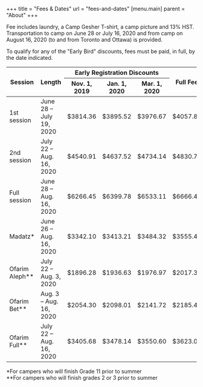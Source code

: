 +++
title = "Fees & Dates"
url = "fees-and-dates"
[menu.main]
parent = "About"
+++

Fee includes laundry, a Camp Gesher T-shirt, a camp picture and 13% HST. Transportation to camp on June 28 or July 16, 2020 and from camp on August 16, 2020 (to and from Toronto and Ottawa) is provided.

To qualify for any of the "Early Bird" discounts, fees must be paid, in full, by the date indicated.

<table class="table vertical-responsive-table table-striped table-bordered">
  <thead>
    <tr>
      <th rowspan="2">Session</th>
      <th rowspan="2">Length</th>
      <th colspan="3" class="text-center">Early Registration Discounts</th>
      <th colspan="1" rowspan="2">Full Fee</th>
    </tr>
    <tr>
      <th>Nov. 1, 2019</th>
      <th>Jan. 1, 2020</th>
      <th>Mar. 1, 2020</th>
    </tr>
  </thead>
  <tbody>
    <tr>
      <td data-type="Session">1st session</td>
      <td data-type="Length">June 28 &ndash; July 19, 2020</td>
      <td data-type="Nov. 1, 2019">$3814.36</td>
      <td data-type="Jan. 1, 2020">$3895.52</td>
      <td data-type="Mar. 1, 2020">$3976.67</td>
      <td data-type="Final">$4057.83</td>
    </tr>
    <tr>
      <td data-type="Session">2nd session</td>
      <td data-type="Length">July 22 &ndash; Aug. 16, 2020</td>
      <td data-type="Nov. 1, 2019">$4540.91</td>
      <td data-type="Jan. 1, 2020">$4637.52</td>
      <td data-type="Mar. 1, 2020">$4734.14</td>
      <td data-type="Final">$4830.75</td>
    </tr>
    <tr>
      <td data-type="Session">Full session</td>
      <td data-type="Length">June 28 &ndash; Aug. 16, 2020</td>
      <td data-type="Nov. 1, 2019">$6266.45</td>
      <td data-type="Jan. 1, 2020">$6399.78</td>
      <td data-type="Mar. 1, 2020">$6533.11</td>
      <td data-type="Final">$6666.44</td>
    </tr>
    <tr>
      <td data-type="Session">Madatz*</td>
      <td data-type="Length">June 26 &ndash; Aug. 16, 2020</td>
      <td data-type="Nov. 1, 2019">$3342.10</td>
      <td data-type="Jan. 1, 2020">$3413.21</td>
      <td data-type="Mar. 1, 2020">$3484.32</td>
      <td data-type="Final">$3555.43</td>
    </tr>
    <tr>
      <td data-type="Session">Ofarim Aleph**</td>
      <td data-type="Length">July 22 &ndash; Aug. 3, 2020</td>
      <td data-type="Nov. 1, 2019">$1896.28</td>
      <td data-type="Jan. 1, 2020">$1936.63</td>
      <td data-type="Mar. 1, 2020">$1976.97</td>
      <td data-type="Final">$2017.32</td>
    </tr>
    <tr>
      <td data-type="Session">Ofarim Bet**</td>
      <td data-type="Length">Aug. 3 &ndash; Aug. 16, 2020</td>
      <td data-type="Nov. 1, 2019">$2054.30</td>
      <td data-type="Jan. 1, 2020">$2098.01</td>
      <td data-type="Mar. 1, 2020">$2141.72</td>
      <td data-type="Final">$2185.43</td>
    </tr>
    <tr>
      <td data-type="Session">Ofarim Full**</td>
      <td data-type="Length">July 22 &ndash; Aug. 16, 2020</td>
      <td data-type="Nov. 1, 2019">$3405.68</td>
      <td data-type="Jan. 1, 2020">$3478.14</td>
      <td data-type="Mar. 1, 2020">$3550.60</td>
      <td data-type="Final">$3623.06</td>
    </tr>
  </tbody>
</table>

*For campers who will finish Grade 11 prior to summer  
**For campers who will finish grades 2 or 3 prior to summer
